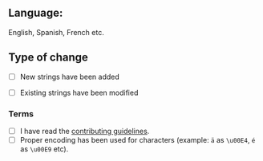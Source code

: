 ## Language:
English, Spanish, French etc.


## Type of change
- [ ] New strings have been added
- [ ] Existing strings have been modified


### Terms
- [ ] I have read the [contributing guidelines](https://github.com/techlore/Plexus-app/blob/main/CONTRIBUTING.md).
- [ ] Proper encoding has been used for characters (example: `ä` as `\u00E4`, `é` as `\u00E9` etc).
